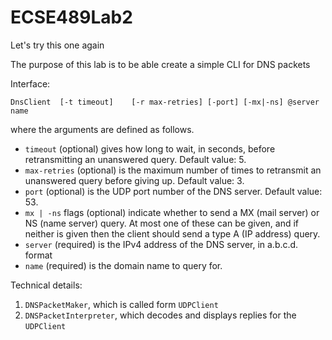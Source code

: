 # ECSE489Lab2
Let's try this one again

The purpose of this lab is to be able create a simple CLI for DNS packets

Interface:

`DnsClient	[-t	timeout]	[-r	max-retries] [-port] [-mx|-ns] @server name`

where the arguments are defined as follows.
  - `timeout` (optional) gives how long to wait, in seconds, before retransmitting an unanswered query. Default value: 5.
  - `max-retries` (optional)  is  the  maximum  number  of  times  to  retransmit  an  unanswered query before giving up. Default value: 3.
  - `port` (optional) is the UDP port number of the DNS server. Default value: 53.
  - `mx | -ns` flags (optional) indicate whether to send a MX (mail server) or NS (name server) query. At most one of these can be given, and if neither is given then the client should send a type A (IP address) query.
  - `server` (required) is the IPv4 address of the DNS server, in a.b.c.d. format
  - `name` (required) is the domain name to query for.

Technical details:
1. `DNSPacketMaker`, which is called form `UDPClient`
2. `DNSPacketInterpreter`, which decodes and displays replies for the `UDPClient`
